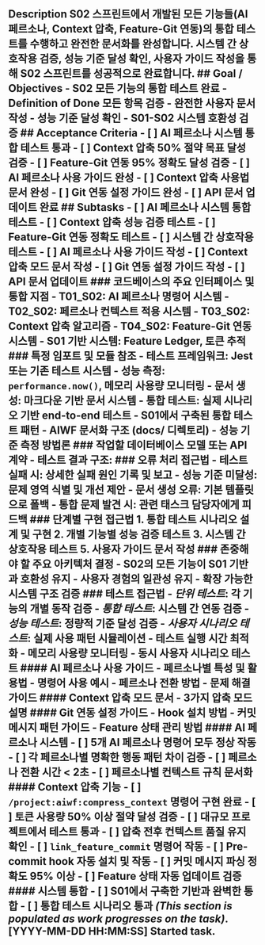 ## Description S02 스프린트에서 개발된 모든 기능들(AI 페르소나, Context 압축, Feature-Git 연동)의 통합 테스트를 수행하고 완전한 문서화를 완성합니다. 시스템 간 상호작용 검증, 성능 기준 달성 확인, 사용자 가이드 작성을 통해 S02 스프린트를 성공적으로 완료합니다. ## Goal / Objectives - S02 모든 기능의 통합 테스트 완료 - Definition of Done 모든 항목 검증 - 완전한 사용자 문서 작성 - 성능 기준 달성 확인 - S01-S02 시스템 호환성 검증 ## Acceptance Criteria - [ ] AI 페르소나 시스템 통합 테스트 통과 - [ ] Context 압축 50% 절약 목표 달성 검증 - [ ] Feature-Git 연동 95% 정확도 달성 검증 - [ ] AI 페르소나 사용 가이드 완성 - [ ] Context 압축 사용법 문서 완성 - [ ] Git 연동 설정 가이드 완성 - [ ] API 문서 업데이트 완료 ## Subtasks - [ ] AI 페르소나 시스템 통합 테스트 - [ ] Context 압축 성능 검증 테스트 - [ ] Feature-Git 연동 정확도 테스트 - [ ] 시스템 간 상호작용 테스트 - [ ] AI 페르소나 사용 가이드 작성 - [ ] Context 압축 모드 문서 작성 - [ ] Git 연동 설정 가이드 작성 - [ ] API 문서 업데이트 ### 코드베이스의 주요 인터페이스 및 통합 지점 - T01_S02: AI 페르소나 명령어 시스템 - T02_S02: 페르소나 컨텍스트 적용 시스템 - T03_S02: Context 압축 알고리즘 - T04_S02: Feature-Git 연동 시스템 - S01 기반 시스템: Feature Ledger, 토큰 추적 ### 특정 임포트 및 모듈 참조 - 테스트 프레임워크: Jest 또는 기존 테스트 시스템 - 성능 측정: `performance.now()`, 메모리 사용량 모니터링 - 문서 생성: 마크다운 기반 문서 시스템 - 통합 테스트: 실제 시나리오 기반 end-to-end 테스트 - S01에서 구축된 통합 테스트 패턴 - AIWF 문서화 구조 (docs/ 디렉토리) - 성능 기준 측정 방법론 ### 작업할 데이터베이스 모델 또는 API 계약 - 테스트 결과 구조: ### 오류 처리 접근법 - 테스트 실패 시: 상세한 실패 원인 기록 및 보고 - 성능 기준 미달성: 문제 영역 식별 및 개선 제안 - 문서 생성 오류: 기본 템플릿으로 폴백 - 통합 문제 발견 시: 관련 태스크 담당자에게 피드백 ### 단계별 구현 접근법 1. 통합 테스트 시나리오 설계 및 구현 2. 개별 기능별 성능 검증 테스트 3. 시스템 간 상호작용 테스트 5. 사용자 가이드 문서 작성 ### 존중해야 할 주요 아키텍처 결정 - S02의 모든 기능이 S01 기반과 호환성 유지 - 사용자 경험의 일관성 유지 - 확장 가능한 시스템 구조 검증 ### 테스트 접근법 - *단위 테스트*: 각 기능의 개별 동작 검증 - *통합 테스트*: 시스템 간 연동 검증 - *성능 테스트*: 정량적 기준 달성 검증 - *사용자 시나리오 테스트*: 실제 사용 패턴 시뮬레이션 - 테스트 실행 시간 최적화 - 메모리 사용량 모니터링 - 동시 사용자 시나리오 테스트 #### AI 페르소나 사용 가이드 - 페르소나별 특성 및 활용법 - 명령어 사용 예시 - 페르소나 전환 방법 - 문제 해결 가이드 #### Context 압축 모드 문서 - 3가지 압축 모드 설명 #### Git 연동 설정 가이드 - Hook 설치 방법 - 커밋 메시지 패턴 가이드 - Feature 상태 관리 방법 #### AI 페르소나 시스템 - [ ] 5개 AI 페르소나 명령어 모두 정상 작동 - [ ] 각 페르소나별 명확한 행동 패턴 차이 검증 - [ ] 페르소나 전환 시간 < 2초 - [ ] 페르소나별 컨텍스트 규칙 문서화 #### Context 압축 기능 - [ ] `/project:aiwf:compress_context` 명령어 구현 완료 - [ ] 토큰 사용량 50% 이상 절약 달성 검증 - [ ] 대규모 프로젝트에서 테스트 통과 - [ ] 압축 전후 컨텍스트 품질 유지 확인 - [ ] `link_feature_commit` 명령어 작동 - [ ] Pre-commit hook 자동 설치 및 작동 - [ ] 커밋 메시지 파싱 정확도 95% 이상 - [ ] Feature 상태 자동 업데이트 검증 #### 시스템 통합 - [ ] S01에서 구축한 기반과 완벽한 통합 - [ ] 통합 테스트 시나리오 통과 *(This section is populated as work progresses on the task)*. [YYYY-MM-DD HH:MM:SS] Started task.